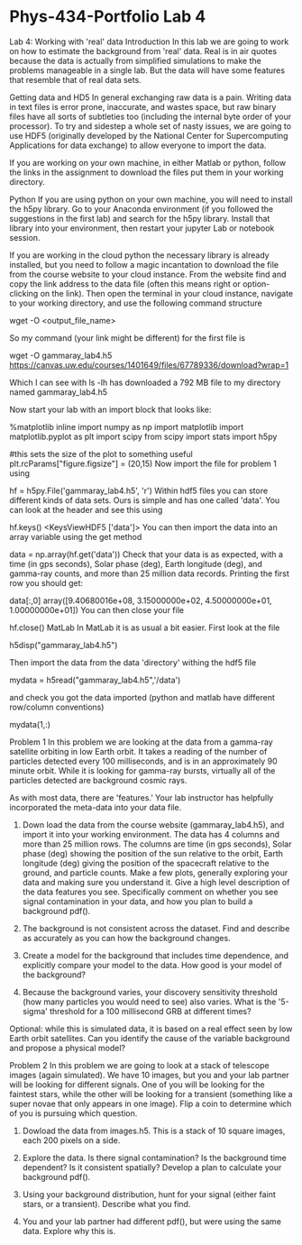 # Phys-434-Portfolio Lab 4

Lab 4: Working with 'real' data
Introduction
In this lab we are going to work on how to estimate the background from 'real' data. Real is in air quotes because the data is actually from simplified simulations to make the problems manageable in a single lab. But the data will have some features that resemble that of real data sets.

Getting data and HD5
In general exchanging raw data is a pain. Writing data in text files is error prone, inaccurate, and wastes space, but raw binary files have all sorts of subtleties too (including the internal byte order of your processor). To try and sidestep a whole set of nasty issues, we are going to use HDF5 (originally developed by the National Center for Supercomputing Applications for data exchange) to allow everyone to import the data.

If you are working on your own machine, in either Matlab or python, follow the links in the assignment to download the files put them in your working directory.

Python
If you are using python on your own machine, you will need to install the h5py library. Go to your Anaconda environment (if you followed the suggestions in the first lab) and search for the h5py library. Install that library into your environment, then restart your jupyter Lab or notebook session.

If you are working in the cloud python the necessary library is already installed, but you need to follow a magic incantation to download the file from the course website to your cloud instance. From the website find and copy the link address to the data file (often this means right or option-clicking on the link). Then open the terminal in your cloud instance, navigate to your working directory, and use the following command structure

wget -O <output_file_name> <link>

So my command (your link might be different) for the first file is

wget -O gammaray_lab4.h5 https://canvas.uw.edu/courses/1401649/files/67789336/download?wrap=1

Which I can see with ls -lh has downloaded a 792 MB file to my directory named gammaray_lab4.h5

Now start your lab with an import block that looks like:

%matplotlib inline
import numpy as np
import matplotlib
import matplotlib.pyplot as plt
import scipy
from scipy import stats
import h5py

#this sets the size of the plot to something useful
plt.rcParams["figure.figsize"] = (20,15)
Now import the file for problem 1 using

hf = h5py.File('gammaray_lab4.h5', 'r')
Within hdf5 files you can store different kinds of data sets. Ours is simple and has one called 'data'. You can look at the header and see this using

hf.keys()
<KeysViewHDF5 ['data']>
You can then import the data into an array variable using the get method

data = np.array(hf.get('data'))
Check that your data is as expected, with a time (in gps seconds), Solar phase (deg), Earth longitude (deg), and gamma-ray counts, and more than 25 million data records. Printing the first row you should get:

data[:,0]
array([9.40680016e+08, 3.15000000e+02, 4.50000000e+01, 1.00000000e+01])
You can then close your file

hf.close()
MatLab
In MatLab it is as usual a bit easier. First look at the file

h5disp("gammaray_lab4.h5")

Then import the data from the data 'directory' withing the hdf5 file

mydata = h5read("gammaray_lab4.h5",'/data')

and check you got the data imported (python and matlab have different row/column conventions)

mydata(1,:)

Problem 1
In this problem we are looking at the data from a gamma-ray satellite orbiting in low Earth orbit. It takes a reading of the number of particles detected every 100 milliseconds, and is in an approximately 90 minute orbit. While it is looking for gamma-ray bursts, virtually all of the particles detected are background cosmic rays.

As with most data, there are 'features.' Your lab instructor has helpfully incorporated the meta-data into your data file.

1) Down load the data from the course website (gammaray_lab4.h5), and import it into your working environment. The data has 4 columns and more than 25 million rows. The columns are time (in gps seconds), Solar phase (deg) showing the position of the sun relative to the orbit, Earth longitude (deg) giving the position of the spacecraft relative to the ground, and particle counts. Make a few plots, generally exploring your data and making sure you understand it. Give a high level description of the data features you see. Specifically comment on whether you see signal contamination in your data, and how you plan to build a background pdf().

2) The background is not consistent across the dataset. Find and describe as accurately as you can how the background changes.

3) Create a model for the background that includes time dependence, and explicitly compare your model to the data. How good is your model of the background?

4) Because the background varies, your discovery sensitivity threshold (how many particles you would need to see) also varies. What is the '5-sigma' threshold for a 100 millisecond GRB at different times?

Optional: while this is simulated data, it is based on a real effect seen by low Earth orbit satellites. Can you identify the cause of the variable background and propose a physical model?

Problem 2
In this problem we are going to look at a stack of telescope images (again simulated). We have 10 images, but you and your lab partner will be looking for different signals. One of you will be looking for the faintest stars, while the other will be looking for a transient (something like a super novae that only appears in one image). Flip a coin to determine which of you is pursuing which question.

1) Dowload the data from images.h5. This is a stack of 10 square images, each 200 pixels on a side.

2) Explore the data. Is there signal contamination? Is the background time dependent? Is it consistent spatially? Develop a plan to calculate your background pdf().

3) Using your background distribution, hunt for your signal (either faint stars, or a transient). Describe what you find.

4) You and your lab partner had different pdf(), but were using the same data. Explore why this is.